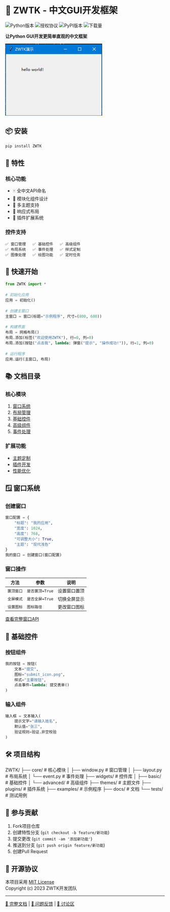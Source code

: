 # 🚀 ZWTK - 中文GUI开发框架

![Python版本](https://img.shields.io/badge/python-3.6%2B-blue)
![授权协议](https://img.shields.io/badge/license-MIT-green)
![PyPI版本](https://img.shields.io/pypi/v/ZWTK)
![下载量](https://img.shields.io/pypi/dm/ZWTK)

**让Python GUI开发更简单直观的中文框架**

[![演示截图](docs/screenshot.png)](demo.gif)

## 📦 安装

```bash
pip install ZWTK
```

## 🎯 特性

### 核心功能
- 🀄 全中文API命名
- 🧩 模块化组件设计
- 🎨 多主题支持
- 📱 响应式布局
- 🔌 插件扩展系统

### 控件支持
```text
✅ 窗口管理   ✅ 基础控件   ✅ 高级组件
✅ 布局系统   ✅ 事件处理   ✅ 样式定制
✅ 图像处理   ✅ 绘图功能   ✅ 定时任务
```

## 🚀 快速开始

```python
from ZWTK import *

# 初始化应用
应用 = 初始化()

# 创建主窗口
主窗口 = 窗口(标题="示例程序", 尺寸=(800, 600))

# 构建界面
布局 = 网格布局()
布局.添加(标签("欢迎使用ZWTK"), 行=0, 列=0)
布局.添加(按钮("点击我", lambda: 弹窗("提示", "操作成功!")), 行=1, 列=0)

# 运行程序
应用.运行(主窗口, 布局)
```

## 📚 文档目录

### 核心模块
1. [窗口系统](#窗口系统)
2. [布局管理](#布局管理)
3. [基础控件](#基础控件)
4. [高级组件](#高级组件)
5. [事件处理](#事件处理)

### 扩展功能
- [主题定制](#主题定制)
- [插件开发](#插件开发)
- [性能优化](#性能优化)

## 🪟 窗口系统

### 创建窗口
```python
窗口配置 = {
    "标题": "我的应用",
    "宽度": 1024,
    "高度": 768,
    "可调整大小": True,
    "主题": "现代浅色"
}
我的窗口 = 创建窗口(窗口配置)
```

### 窗口操作
| 方法                | 参数            | 说明                  |
|---------------------|-----------------|-----------------------|
| `置顶窗口`         | `是否置顶=True` | 设置窗口置顶          |
| `全屏模式`         | `是否全屏=True` | 切换全屏显示          |
| `设置图标`         | `图标路径`      | 更改窗口图标          |

[查看完整窗口API](#窗口系统)

## 🧩 基础控件

### 按钮组件
```python
我的按钮 = 按钮(
    文本="提交",
    图标="submit_icon.png",
    样式="主要按钮",
    点击事件=lambda: 提交表单()
)
```

### 输入组件
```python
输入框 = 文本输入(
    提示文字="请输入姓名",
    默认值="张三",
    验证规则=验证.非空校验
)
```

## 🛠️ 项目结构
ZWTK/
├── core/ # 核心模块
│ ├── window.py # 窗口管理
│ ├── layout.py # 布局系统
│ └── event.py # 事件处理
├── widgets/ # 控件库
│ ├── basic/ # 基础控件
│ └── advanced/ # 高级组件
├── themes/ # 主题文件
├── plugins/ # 插件系统
├── examples/ # 示例程序
├── docs/ # 文档
└── tests/ # 测试用例
## 🤝 参与贡献

1. Fork项目仓库
2. 创建特性分支 (`git checkout -b feature/新功能`)
3. 提交更改 (`git commit -am '添加新功能'`)
4. 推送到分支 (`git push origin feature/新功能`)
5. 创建Pull Request

## 📜 开源协议

本项目采用 [MIT License](LICENSE)  
Copyright (c) 2023 ZWTK开发团队

---

[📖 完整文档](https://zwtkinter.my) | 
[🐞 问题反馈](https://github.com/zwtk/issues) | 
[💬 讨论区](https://github.com/zwtk/discussions)

